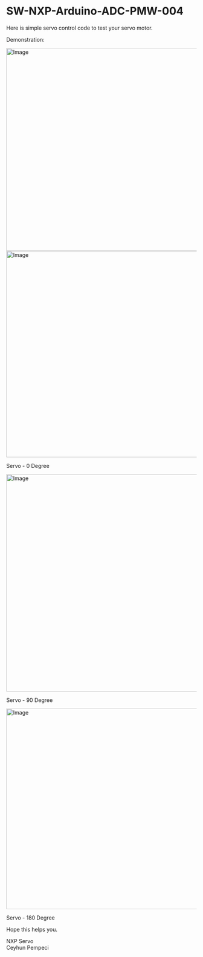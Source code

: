 # SW-NXP-Arduino-ADC-PMW-004

Here is simple servo control code to test your servo motor.<br>

Demonstration:

<img width="537" alt="Image" src="https://github.com/user-attachments/assets/e79cd53f-cb5c-4b40-8400-a3fff46ba1ab" />

<img width="546" alt="Image" src="https://github.com/user-attachments/assets/bb720f8f-d8db-47a6-910d-515e1e04e69e" />

Servo - 0 Degree

<img width="575" alt="Image" src="https://github.com/user-attachments/assets/a2629760-6e12-4e4d-b8bb-0ea94cde805d" />

Servo - 90 Degree

<img width="531" alt="Image" src="https://github.com/user-attachments/assets/af420fc6-60ad-4702-8902-e388ff2cc658" />

Servo - 180 Degree




Hope this helps you.

NXP Servo <br>
Ceyhun Pempeci
